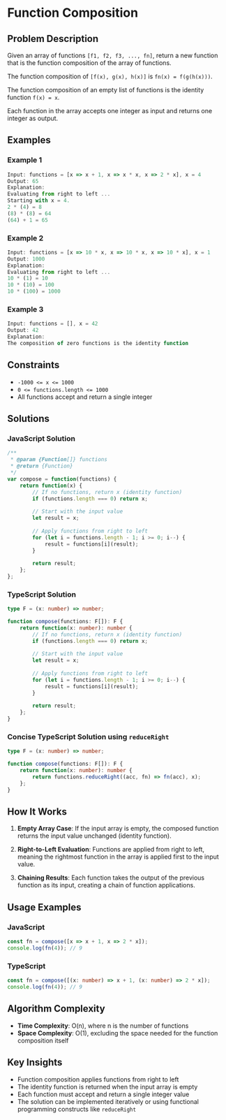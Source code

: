# Function Composition

## Problem Description

Given an array of functions `[f1, f2, f3, ..., fn]`, return a new function that is the function composition of the array of functions.

The function composition of `[f(x), g(x), h(x)]` is `fn(x) = f(g(h(x)))`.

The function composition of an empty list of functions is the identity function `f(x) = x`.

Each function in the array accepts one integer as input and returns one integer as output.

## Examples

### Example 1
```javascript
Input: functions = [x => x + 1, x => x * x, x => 2 * x], x = 4
Output: 65
Explanation:
Evaluating from right to left ...
Starting with x = 4.
2 * (4) = 8
(8) * (8) = 64
(64) + 1 = 65
```

### Example 2
```javascript
Input: functions = [x => 10 * x, x => 10 * x, x => 10 * x], x = 1
Output: 1000
Explanation:
Evaluating from right to left ...
10 * (1) = 10
10 * (10) = 100
10 * (100) = 1000
```

### Example 3
```javascript
Input: functions = [], x = 42
Output: 42
Explanation:
The composition of zero functions is the identity function
```

## Constraints

- `-1000 <= x <= 1000`
- `0 <= functions.length <= 1000`
- All functions accept and return a single integer

## Solutions

### JavaScript Solution

```javascript
/**
 * @param {Function[]} functions
 * @return {Function}
 */
var compose = function(functions) {
    return function(x) {
        // If no functions, return x (identity function)
        if (functions.length === 0) return x;
        
        // Start with the input value
        let result = x;
        
        // Apply functions from right to left
        for (let i = functions.length - 1; i >= 0; i--) {
            result = functions[i](result);
        }
        
        return result;
    };
};
```

### TypeScript Solution

```typescript
type F = (x: number) => number;

function compose(functions: F[]): F {
    return function(x: number): number {
        // If no functions, return x (identity function)
        if (functions.length === 0) return x;
        
        // Start with the input value
        let result = x;
        
        // Apply functions from right to left
        for (let i = functions.length - 1; i >= 0; i--) {
            result = functions[i](result);
        }
        
        return result;
    };
}
```

### Concise TypeScript Solution using `reduceRight`

```typescript
type F = (x: number) => number;

function compose(functions: F[]): F {
    return function(x: number): number {
        return functions.reduceRight((acc, fn) => fn(acc), x);
    };
}
```

## How It Works

1. **Empty Array Case**: If the input array is empty, the composed function returns the input value unchanged (identity function).

2. **Right-to-Left Evaluation**: Functions are applied from right to left, meaning the rightmost function in the array is applied first to the input value.

3. **Chaining Results**: Each function takes the output of the previous function as its input, creating a chain of function applications.

## Usage Examples

### JavaScript
```javascript
const fn = compose([x => x + 1, x => 2 * x]);
console.log(fn(4)); // 9
```

### TypeScript
```typescript
const fn = compose([(x: number) => x + 1, (x: number) => 2 * x]);
console.log(fn(4)); // 9
```

## Algorithm Complexity

- **Time Complexity**: O(n), where n is the number of functions
- **Space Complexity**: O(1), excluding the space needed for the function composition itself

## Key Insights

- Function composition applies functions from right to left
- The identity function is returned when the input array is empty
- Each function must accept and return a single integer value
- The solution can be implemented iteratively or using functional programming constructs like `reduceRight`
